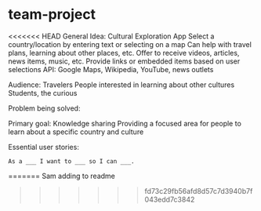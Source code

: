 # team-project

<<<<<<< HEAD
General Idea:
    Cultural Exploration App
    Select a country/location by entering text or selecting on a map
    Can help with travel plans, learning about other places, etc.
    Offer to receive videos, articles, news items, music, etc.
    Provide links or embedded items based on user selections
    API: Google Maps, Wikipedia, YouTube, news outlets

Audience: 
    Travelers
    People interested in learning about other cultures
    Students, the curious

Problem being solved: 
    

Primary goal: 
    Knowledge sharing
    Providing a focused area for people to learn about a specific country and culture

Essential user stories: 


    As a ___ I want to ___ so I can ___.
=======
Sam adding to readme
>>>>>>> fd73c29fb56afd8d57c7d3940b7f043edd7c3842
